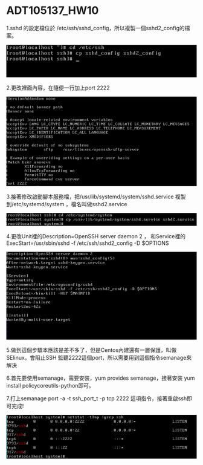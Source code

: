 # ADT105137_HW10
1.sshd 的設定檔位於 /etc/ssh/sshd_config，所以複製一個sshd2_config的檔案。

![image](https://github.com/Yubo0826/0107/blob/master/1.PNG)

2.更改裡面內容，在隨便一行加上port 2222

![image](https://github.com/Yubo0826/0107/blob/master/2.PNG)

3.接著修改啟動腳本服務檔，把/usr/lib/systemd/system/sshd.service 複製到/etc/systemd/system ，檔名叫做sshd2.service

![image](https://github.com/Yubo0826/0107/blob/master/3.PNG)

4.更改Unit裡的Description=OpenSSH server daemon 2 ， 和Service裡的ExecStart=/usr/sbin/sshd -f /etc/ssh/sshd2_config -D $OPTIONS

![image](https://github.com/Yubo0826/0107/blob/master/4.PNG)

5.做到這個步驟本應該是差不多了，但是Centos內建還有一層保護，叫做SElinux，會阻止SSH 監聽2222這個port，所以需要用到這個指令semanage來解決

6.首先要使用semanage，需要安裝，yum provides semanage，接著安裝 yum install policycoreutils-python即可。

7.打上semanage port -a -t ssh_port_t -p tcp 2222 這項指令，接著重啟ssh即可完成!

![image](https://github.com/Yubo0826/0107/blob/master/7.PNG)
